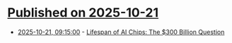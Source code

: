 # [Published on 2025-10-21](index.md)

* [2025-10-21, 09:15:00](https://soylentnews.org/article.pl?sid=25/10/20/1236216&from=rss) - [Lifespan of AI Chips: The $300 Billion Question](https://soylentnews.org/article.pl?sid=25/10/20/1236216&from=rss)
